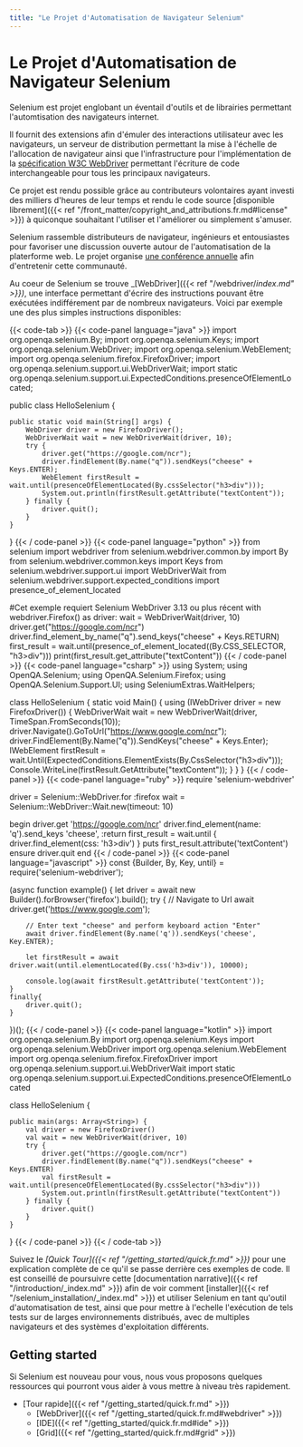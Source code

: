 ```yaml
---
title: "Le Projet d'Automatisation de Navigateur Selenium"
---
```


# Le Projet d'Automatisation de Navigateur Selenium

Selenium est projet englobant un éventail d'outils et de librairies
permettant l'automtisation des navigateurs internet.

Il fournit des extensions afin d'émuler des interactions utilisateur avec les navigateurs, 
un serveur de distribution permettant la mise à l'échelle de l'allocation de navigateur 
ainsi que l'infrastructure pour l'implémentation de la [spécification W3C WebDriver](//www.w3.org/TR/webdriver/)
permettant l'écriture de code interchangeable pour tous les principaux navigateurs.

Ce projet est rendu possible grâce au contributeurs volontaires 
ayant investi des milliers d'heures de leur temps 
et rendu le code source [disponible librement]({{< ref "/front_matter/copyright_and_attributions.fr.md#license" >}})
à quiconque souhaitant l'utiliser et l'améliorer ou simplement s'amuser.

Selenium rassemble distributeurs de navigateur, ingénieurs et entousiastes
pour favoriser une discussion ouverte autour de l'automatisation de la platerforme web.
Le projet organise [une conférence annuelle](//seleniumconf.com/) afin d'entretenir cette communauté.

Au coeur de Selenium se trouve _[WebDriver]({{< ref "/webdriver/_index.md" >}})_, 
une interface permettant d'écrire des instructions pouvant être exécutées indifférement par de nombreux navigateurs.
Voici par exemple une des plus simples instructions disponibles:

{{< code-tab >}}
  {{< code-panel language="java" >}}
import org.openqa.selenium.By;
import org.openqa.selenium.Keys;
import org.openqa.selenium.WebDriver;
import org.openqa.selenium.WebElement;
import org.openqa.selenium.firefox.FirefoxDriver;
import org.openqa.selenium.support.ui.WebDriverWait;
import static org.openqa.selenium.support.ui.ExpectedConditions.presenceOfElementLocated;

public class HelloSelenium {

    public static void main(String[] args) {
        WebDriver driver = new FirefoxDriver();
        WebDriverWait wait = new WebDriverWait(driver, 10);
        try {
            driver.get("https://google.com/ncr");
            driver.findElement(By.name("q")).sendKeys("cheese" + Keys.ENTER);
            WebElement firstResult = wait.until(presenceOfElementLocated(By.cssSelector("h3>div")));
            System.out.println(firstResult.getAttribute("textContent"));
        } finally {
            driver.quit();
        }
    }
}
  {{< / code-panel >}}
  {{< code-panel language="python" >}}
from selenium import webdriver
from selenium.webdriver.common.by import By
from selenium.webdriver.common.keys import Keys
from selenium.webdriver.support.ui import WebDriverWait
from selenium.webdriver.support.expected_conditions import presence_of_element_located

#Cet exemple requiert Selenium WebDriver 3.13 ou plus récent
with webdriver.Firefox() as driver:
    wait = WebDriverWait(driver, 10)
    driver.get("https://google.com/ncr")
    driver.find_element_by_name("q").send_keys("cheese" + Keys.RETURN)
    first_result = wait.until(presence_of_element_located((By.CSS_SELECTOR, "h3>div")))
    print(first_result.get_attribute("textContent"))
  {{< / code-panel >}}
  {{< code-panel language="csharp" >}}
using System;
using OpenQA.Selenium;
using OpenQA.Selenium.Firefox;
using OpenQA.Selenium.Support.UI;
using SeleniumExtras.WaitHelpers;

class HelloSelenium
{
    static void Main()
    {
        using (IWebDriver driver = new FirefoxDriver())
        {
            WebDriverWait wait = new WebDriverWait(driver, TimeSpan.FromSeconds(10));
            driver.Navigate().GoToUrl("https://www.google.com/ncr");
            driver.FindElement(By.Name("q")).SendKeys("cheese" + Keys.Enter);
            IWebElement firstResult = wait.Until(ExpectedConditions.ElementExists(By.CssSelector("h3>div")));
            Console.WriteLine(firstResult.GetAttribute("textContent"));
        }
    }
}
  {{< / code-panel >}}
  {{< code-panel language="ruby" >}}
require 'selenium-webdriver'

driver = Selenium::WebDriver.for :firefox
wait = Selenium::WebDriver::Wait.new(timeout: 10)

begin
  driver.get 'https://google.com/ncr'
  driver.find_element(name: 'q').send_keys 'cheese', :return
  first_result = wait.until { driver.find_element(css: 'h3>div') }
  puts first_result.attribute('textContent')
ensure
  driver.quit
end
  {{< / code-panel >}}
  {{< code-panel language="javascript" >}}
const {Builder, By, Key, until} = require('selenium-webdriver');

(async function example() {
    let driver = await new Builder().forBrowser('firefox').build();
    try {
        // Navigate to Url
        await driver.get('https://www.google.com');

        // Enter text "cheese" and perform keyboard action "Enter"
        await driver.findElement(By.name('q')).sendKeys('cheese', Key.ENTER);

        let firstResult = await driver.wait(until.elementLocated(By.css('h3>div')), 10000);

        console.log(await firstResult.getAttribute('textContent'));
    }
    finally{
        driver.quit();
    }
})();
  {{< / code-panel >}}
  {{< code-panel language="kotlin" >}}
import org.openqa.selenium.By
import org.openqa.selenium.Keys
import org.openqa.selenium.WebDriver
import org.openqa.selenium.WebElement
import org.openqa.selenium.firefox.FirefoxDriver
import org.openqa.selenium.support.ui.WebDriverWait
import static org.openqa.selenium.support.ui.ExpectedConditions.presenceOfElementLocated

class HelloSelenium {

    public main(args: Array<String>) {
        val driver = new FirefoxDriver()
        val wait = new WebDriverWait(driver, 10)
        try {
            driver.get("https://google.com/ncr")
            driver.findElement(By.name("q")).sendKeys("cheese" + Keys.ENTER)
            val firstResult = wait.until(presenceOfElementLocated(By.cssSelector("h3>div")))
            System.out.println(firstResult.getAttribute("textContent"))
        } finally {
            driver.quit()
        }
    }
}
  {{< / code-panel >}}
{{< / code-tab >}}


Suivez le _[Quick Tour]({{< ref "/getting_started/quick.fr.md" >}})_ 
pour une explication complète de ce qu'il se passe derrière ces exemples de code. 
Il est conseillé de poursuivre cette [documentation narrative]({{< ref "/introduction/_index.md" >}}) 
afin de voir comment [installer]({{< ref "/selenium_installation/_index.md" >}}) 
et utiliser Selenium en tant qu'outil d'automatisation de test, 
ainsi que pour mettre à l'echelle l'exécution de tels tests sur de larges environnements distribués, 
avec de multiples navigateurs et des systèmes d'exploitation différents.

## Getting started

Si Selenium est nouveau pour vous,
nous vous proposons quelques ressources qui
pourront vous aider à vous mettre à niveau très rapidement.

* [Tour rapide]({{< ref "/getting_started/quick.fr.md" >}})
  * [WebDriver]({{< ref "/getting_started/quick.fr.md#webdriver" >}})
  * [IDE]({{< ref "/getting_started/quick.fr.md#ide" >}})
  * [Grid]({{< ref "/getting_started/quick.fr.md#grid" >}})

